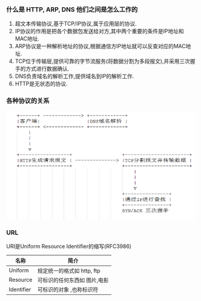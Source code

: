 ### 什么是 HTTP, ARP, DNS 他们之间是怎么工作的

1. 超文本传输协议,基于TCP/IP协议,属于应用层的协议.
2. IP协议的作用是把各个数据包发送给对方,其中两个重要的条件是IP地址和MAC地址.
3. ARP协议是一种解析地址的协议,根据通信方IP地址就可以反查对应的MAC地址.
4. TCP位于传输层,提供可靠的字节流服务(将数据分割为多段报文),并采用三次握手的方式进行数据确认.
5. DNS负责域名的解析工作,提供域名到IP的解析工作.
6. HTTP是无状态的协议.

### 各种协议的关系
![](/assets/2019-01-12_002502.png)

### URL
URI是Uniform Resource Identifier的缩写(RFC3986)

| 名称  | 简介 |
| ------------- | ------------- |
| Uniform  | 规定统一的格式如 http, ftp  |
| Resource  | 可标识的任何东西如 图片,电影  |
| Identifier| 可标识的对象 ,也称标识符  |

